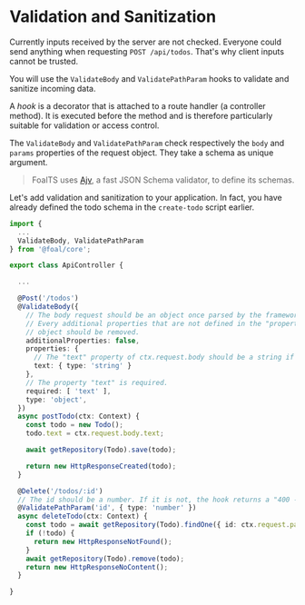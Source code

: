 # Validation and Sanitization

Currently inputs received by the server are not checked. Everyone could send anything when requesting `POST /api/todos`. That's why client inputs cannot be trusted.

You will use the `ValidateBody` and `ValidatePathParam` hooks to validate and sanitize incoming data.

A *hook* is a decorator that is attached to a route handler (a controller method). It is executed before the method and is therefore particularly suitable for validation or access control.

The `ValidateBody` and `ValidatePathParam` check respectively the `body` and `params` properties of the request object. They take a schema as unique argument.

> FoalTS uses [Ajv](https://github.com/epoberezkin/ajv), a fast JSON Schema validator, to define its schemas.

Let's add validation and sanitization to your application. In fact, you have already defined the todo schema in the `create-todo` script earlier.

```typescript
import {
  ...
  ValidateBody, ValidatePathParam
} from '@foal/core';

export class ApiController {

  ...

  @Post('/todos')
  @ValidateBody({
    // The body request should be an object once parsed by the framework.
    // Every additional properties that are not defined in the "properties"
    // object should be removed.
    additionalProperties: false,
    properties: {
      // The "text" property of ctx.request.body should be a string if it exists.
      text: { type: 'string' }
    },
    // The property "text" is required.
    required: [ 'text' ],
    type: 'object',
  })
  async postTodo(ctx: Context) {
    const todo = new Todo();
    todo.text = ctx.request.body.text;

    await getRepository(Todo).save(todo);

    return new HttpResponseCreated(todo);
  }

  @Delete('/todos/:id')
  // The id should be a number. If it is not, the hook returns a "400 - Bad Request" error.
  @ValidatePathParam('id', { type: 'number' })
  async deleteTodo(ctx: Context) {
    const todo = await getRepository(Todo).findOne({ id: ctx.request.params.id });
    if (!todo) {
      return new HttpResponseNotFound();
    }
    await getRepository(Todo).remove(todo);
    return new HttpResponseNoContent();
  }

}

```

